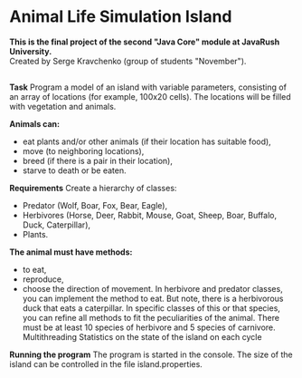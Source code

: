 # Animal Life Simulation Island<br>

**This is the final project of the second "Java Core" module at JavaRush University.**  <br>
Created by Serge Kravchenko (group of students "November").<br>
##
**Task**
Program a model of an island with variable parameters, consisting of an array of locations (for example, 100x20 cells). The locations will be filled with vegetation and animals. 

**Animals can:**
- eat plants and/or other animals (if their location has suitable food),
- move (to neighboring locations),
- breed (if there is a pair in their location),
- starve to death or be eaten.

**Requirements**
Create a hierarchy of classes: 
- Predator (Wolf, Boar, Fox, Bear, Eagle), 
- Herbivores (Horse, Deer, Rabbit, Mouse, Goat, Sheep, Boar, Buffalo, Duck, Caterpillar), 
- Plants.

**The animal must have methods:** 
- to eat, 
- reproduce, 
- choose the direction of movement.
In herbivore and predator classes, you can implement the method to eat. But note, there is a herbivorous duck that eats a caterpillar.
In specific classes of this or that species, you can refine all methods to fit the peculiarities of the animal.
There must be at least 10 species of herbivore and 5 species of carnivore.
Multithreading
Statistics on the state of the island on each cycle

**Running the program**
The program is started in the console. The size of the island can be controlled in the file island.properties.
